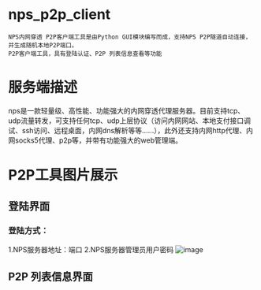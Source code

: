 # nps_p2p_client
    NPS内网穿透 P2P客户端工具是由Python GUI模块编写而成，支持NPS P2P隧道自动连接，并生成随机本地P2P端口。
    P2P客户端工具，具有登陆认证、P2P 列表信息查看等功能

# 服务端描述
nps是一款轻量级、高性能、功能强大的内网穿透代理服务器。目前支持tcp、udp流量转发，可支持任何tcp、udp上层协议（访问内网网站、本地支付接口调试、ssh访问、远程桌面，内网dns解析等等……），此外还支持内网http代理、内网socks5代理、p2p等，并带有功能强大的web管理端。

# P2P工具图片展示
## 登陆界面
### 登陆方式：
  1.NPS服务器地址：端口
  2.NPS服务器管理员用户密码
![image](https://github.com/czkeji/nps_p2p_client/assets/27765890/df7e9c2e-6e98-46be-9f66-e82f440e225e)
## P2P 列表信息界面
  
   

